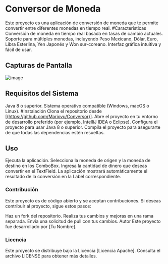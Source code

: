 # Conversor de Moneda

Este proyecto es una aplicación de conversión de moneda que te permite convertir entre diferentes monedas en tiempo real.
#Características
Conversión de moneda en tiempo real basada en tasas de cambio actuales.
Soporte para múltiples monedas, incluyendo Peso Mexicano, Dólar, Euro, Libra Esterlina, Yen Japonés y Won sur-coreano.
Interfaz gráfica intuitiva y fácil de usar.

## Capturas de Pantalla
![image](https://github.com/Mariovu/Conversor/assets/47684710/ba2dc64b-9eeb-4ce5-85a7-67397d4cf725)



## Requisitos del Sistema
Java 8 o superior.
Sistema operativo compatible (Windows, macOS o Linux).
#Instalación
Clona el repositorio desde [(https://github.com/Mariovu/Conversor)].
Abre el proyecto en tu entorno de desarrollo preferido (por ejemplo, IntelliJ IDEA o Eclipse).
Configura el proyecto para usar Java 8 o superior.
Compila el proyecto para asegurarte de que todas las dependencias estén resueltas.
## Uso
Ejecuta la aplicación.
Selecciona la moneda de origen y la moneda de destino en los ComboBox.
Ingresa la cantidad de dinero que deseas convertir en el TextField.
La aplicación mostrará automáticamente el resultado de la conversión en la Label correspondiente.
### Contribución
Este proyecto es de código abierto y se aceptan contribuciones. Si deseas contribuir al proyecto, sigue estos pasos:

Haz un fork del repositorio.
Realiza tus cambios y mejoras en una rama separada.
Envía una solicitud de pull con tus cambios.
Autor
Este proyecto fue desarrollado por [Tu Nombre].

### Licencia
Este proyecto se distribuye bajo la Licencia [Licencia Apache]. Consulta el archivo LICENSE para obtener más detalles.

